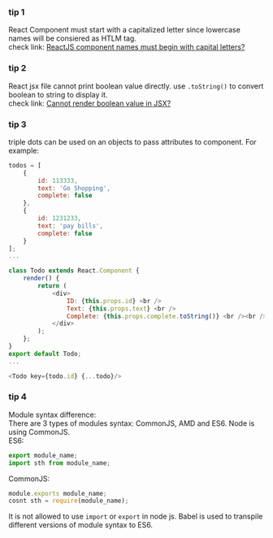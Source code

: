 ### tip 1
React Component must start with a capitalized letter since lowercase names will be consiered as HTLM tag.  
check link: [ReactJS component names must begin with capital letters?](https://stackoverflow.com/questions/30373343/reactjs-component-names-must-begin-with-capital-letters)
### tip 2
React jsx file cannot print boolean value directly. use `.toString()` to convert boolean to string to display it.  
check link: [Cannot render boolean value in JSX?](https://stackoverflow.com/questions/38337262/cannot-render-boolean-value-in-jsx)
### tip 3
triple dots can be used on an objects to pass attributes to component. For example:
```javascript
todos = [
    {
        id: 113333,
        text: 'Go Shopping',
        complete: false
    }, 
    {
        id: 1231233,
        text: 'pay bills',
        complete: false
    }
];
...

class Todo extends React.Component {
    render() {
        return (
            <div>
                ID: {this.props.id} <br />
                Text: {this.props.text} <br />
                Complete: {this.props.complete.toString()} <br /><br />
            </div>
        );
    };
}
export default Todo;
...

<Todo key={todo.id} {...todo}/>
```
### tip 4
Module syntax difference:  
There are 3 types of modules syntax: CommonJS, AMD and ES6. Node is using CommonJS.   
ES6:
```javascript
export module_name;
import sth from module_name;
```
CommonJS:
```javascript
module.exports module_name;
cosnt sth = require(module_name);
```
It is not allowed to use `import` or `export` in node js. Babel is used to transpile different versions of module syntax to ES6.
